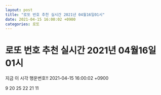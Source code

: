 ```yaml
---
layout: post
title: "로또 번호 추천 실시간 2021년 04월16일01시"
date: 2021-04-15 16:00:02 +0900
categories: 로또
---
```


# 로또 번호 추천 실시간 2021년 04월16일01시

지금 이 시각 행운번호!! 2021-04-15 16:00:02 +0900

 9  20  25  22  21  11 

